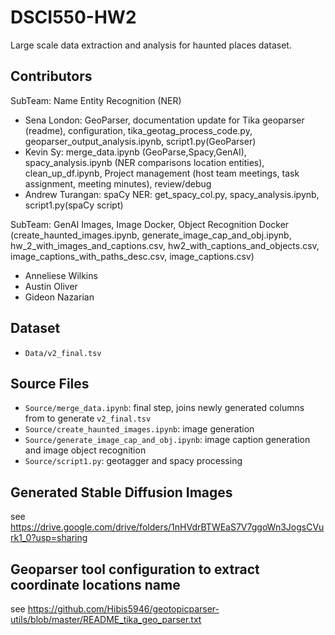 # DSCI550-HW2
Large scale data extraction and analysis for haunted places dataset.

## Contributors
SubTeam: Name Entity Recognition (NER)
- Sena London: GeoParser, documentation update for Tika geoparser (readme), configuration, tika_geotag_process_code.py, geoparser_output_analysis.ipynb, script1.py(GeoParser)
- Kevin Sy: merge_data.ipynb (GeoParse,Spacy,GenAI), spacy_analysis.ipynb (NER comparisons location entities), clean_up_df.ipynb, Project management (host team meetings, task assignment, meeting minutes), review/debug
- Andrew Turangan: spaCy NER: get_spacy_col.py, spacy_analysis.ipynb, script1.py(spaCy script)

SubTeam: GenAI Images, Image Docker, Object Recognition Docker (create_haunted_images.ipynb, generate_image_cap_and_obj.ipynb, hw_2_with_images_and_captions.csv, hw2_with_captions_and_objects.csv, image_captions_with_paths_desc.csv, image_captions.csv)
- Anneliese Wilkins
- Austin Oliver
- Gideon Nazarian
## Dataset
- ```Data/v2_final.tsv```
## Source Files
- ```Source/merge_data.ipynb```: final step, joins newly generated columns from to generate ```v2_final.tsv```<br>
- ```Source/create_haunted_images.ipynb```: image generation<br>
- ```Source/generate_image_cap_and_obj.ipynb```: image caption generation and image object recognition<br>
- ```Source/script1.py```: geotagger and spacy processing<br>
## Generated Stable Diffusion Images
see https://drive.google.com/drive/folders/1nHVdrBTWEaS7V7ggoWn3JogsCVurk1_0?usp=sharing
## Geoparser tool configuration to extract coordinate locations name
see https://github.com/Hibis5946/geotopicparser-utils/blob/master/README_tika_geo_parser.txt<br>
 

